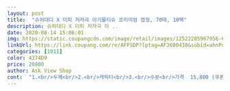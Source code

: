 ```yaml
---
layout: post 
title:  "슈퍼대디 X 미피 저자극 아기물티슈 프리미엄 캡형, 70매, 10팩" 
description: 슈퍼대디 X 미피 저자극 아 ..
date: 2020-08-14 15:06:01 
img: https://static.coupangcdn.com/image/retail/images/12522205967956-6d8c17f1-fab1-428c-8d4b-bb72e9f8010e.jpg 
linkUrl: https://link.coupang.com/re/AFFSDP?lptag=AF3600438&subid=ahnPublicAsk&pageKey=1312360752&itemId=2329762355&vendorItemId=70326334897&traceid=V0-113-a391b177b501bf28 
categories: [1011] 
color: 4374D9 
price: 20800 
author: Ask View Shop 
cont:  "1.<br/>두께<br/>2.<br/>캐릭터<br/>3.<br/>수분<br/>가격  15,800 (쿠폰 할인가)<br/>가성비중엔 최고인거 같아요<br/>개인적으로 미피캐릭터도 귀엽고<br/>그거빼면 아주 만족스러운 제품이네요!♡<br/>그리고 젤 중요한 엉킴없이 한장씩 쑉쑉 뽑힌다는거<br/>닦을 때도 더 부드럽게 잘 닦이는 것 같더라구요<br/>담부턴 다쓰고 재활용 할 때 떼어야겠어요.<br/>.<br/>ㅋㅋ<br/>두꺼우면 일단 전 아기 응아가 묽어도 닦일때 손에 묻어나지 않는다는 점<br/>두꺼워요 손도 비치지 않아요<br/>로켓와우 쿠폰이 있길래<br/>로켓와우1달 무료 체험하고 구매해봤어요<br/>무엇보다 다른 가성비 물티슈들에 비해 장점이 많은거 같아요<br/>물기도 적당해서 사용하기 좋은것 같아요<br/>물티슈 유목민에서 이제야 벗어납니다ㅋㅋ<br/>물티슈는 저자극이라 그런지 아가엉덩이 닦고 나서도 보송하네요<br/>물티슈에도 그림이 귀엽게 그려져 있구요<br/>사용하기에 딱 적당해요<br/>슈퍼대디에 물티슈가 있다는걸 몰랐어요ㅠ<br/>아기 피부에도 퐁닥하니 자극 없겠죠<br/>아무리 저렴해도 엉켜서 한번에 두세개 뽑히고 하면 것또한 낭비잖아요<br/>약간의 끈적임이 남아있네요 ㅠ ㅠ<br/>얇고 저렴한거 쓰자니 아기한테 괜히 미안하고<br/>얇으면 두세장씩 뽑아쓰게되어 헤프더라구요<br/>요즘 동물 소리 흉내 한참 배우는데 토끼만 보면 머리위로 두손올려 깡총깡총 흉내내는게 아기가 물티슈 거부감도 없고 캐릭터를 좋아해요<br/>요즘 아기 물티슈 가격이 엄청 올랐더라구요<br/>용량  70매 × 10P<br/>유통기한  2021.<br/>06.<br/>17<br/>일단 성분에 대해선 안전브랜드 대상도받았다니 신뢰는 따놨구요<br/>일반형보다 엠보형으로 되어있는 제품이 더 도톰한것 같고<br/>저는 캡에있는 스티커는 떼어놓고 쓰는편인데<br/>저는애기엉덩이용으로 구매했어요<br/>전 이걸로 정했어요!<br/>제가 가성비 좋다는 물티슈는 거진 써본거 같은데 진짜 어떤건 아기본다고 정신없어 잠깐 캡닫는걸 깜빡했는데 그사이 말라있는거도 있고 반면에 어떤건 중간쯤 쓰다보면 너무 물기가 많아 아기한테 쓰기가 더 찝찝할때가 있더라구요<br/>제조일자  2020.<br/>06.<br/>18.<br/><br/>제품  슈퍼대디 × 미피 프리미엄 엠보 물티슈<br/>캡은 투명하게 되어있는데 잘 열리고 잘 닫히네요.<br/><br/>크기도 작지않아서 쓰기좋네요<br/>특히 파란색 바디감이 눈에 잘뜨이고<br/>평량  75g<br/>포장 박스에 미피그림이 있고, 제조일자도 찍혀있네요!<br/>프리미엄라인이라 평량감좋구 톡톡하고<br/>한장씩 뜯어지는게 특징이네요<br/>" 
---
```

